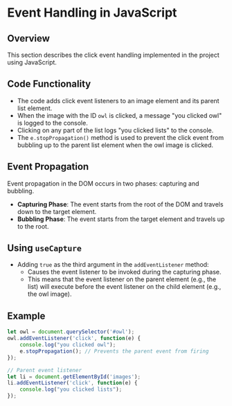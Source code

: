 # Event Handling in JavaScript

## Overview
This section describes the click event handling implemented in the project using JavaScript.

## Code Functionality
- The code adds click event listeners to an image element and its parent list element.
- When the image with the ID `owl` is clicked, a message "you clicked owl" is logged to the console.
- Clicking on any part of the list logs "you clicked lists" to the console.
- The `e.stopPropagation()` method is used to prevent the click event from bubbling up to the parent list element when the owl image is clicked.

## Event Propagation
Event propagation in the DOM occurs in two phases: capturing and bubbling.
- **Capturing Phase**: The event starts from the root of the DOM and travels down to the target element.
- **Bubbling Phase**: The event starts from the target element and travels up to the root.

## Using `useCapture`
- Adding `true` as the third argument in the `addEventListener` method:
  - Causes the event listener to be invoked during the capturing phase.
  - This means that the event listener on the parent element (e.g., the list) will execute before the event listener on the child element (e.g., the owl image).

## Example
```javascript
let owl = document.querySelector('#owl');
owl.addEventListener('click', function(e) {
    console.log("you clicked owl");
    e.stopPropagation(); // Prevents the parent event from firing
});

// Parent event listener
let li = document.getElementById('images');
li.addEventListener('click', function(e) {
    console.log("you clicked lists");
});
